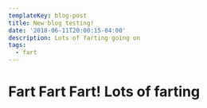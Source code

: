 ```yaml
---
templateKey: blog-post
title: New blog testing!
date: '2018-06-11T20:00:15-04:00'
description: Lots of farting going on
tags:
  - fart
---
```

# Fart Fart Fart! Lots of farting

